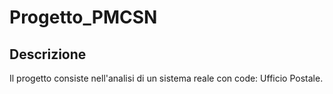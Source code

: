 # Progetto_PMCSN

## Descrizione
Il progetto consiste nell'analisi di un sistema reale con code: Ufficio Postale.

